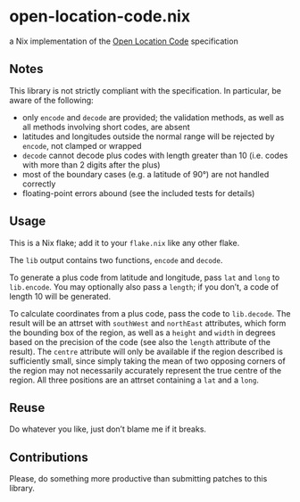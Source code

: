 # open-location-code.nix

a Nix implementation of the [Open Location Code](https://github.com/google/open-location-code) specification

## Notes

This library is not strictly compliant with the specification.
In particular, be aware of the following:

- only `encode` and `decode` are provided; the validation methods, as well as all methods involving short codes, are absent
- latitudes and longitudes outside the normal range will be rejected by `encode`, not clamped or wrapped
- `decode` cannot decode plus codes with length greater than 10 (i.e. codes with more than 2 digits after the plus)
- most of the boundary cases (e.g. a latitude of 90°) are not handled correctly
- floating-point errors abound (see the included tests for details)

## Usage

This is a Nix flake; add it to your `flake.nix` like any other flake.

The `lib` output contains two functions, `encode` and `decode`.

To generate a plus code from latitude and longitude, pass `lat` and `long` to `lib.encode`.
You may optionally also pass a `length`; if you don’t, a code of length 10 will be generated.

To calculate coordinates from a plus code, pass the code to `lib.decode`.
The result will be an attrset with `southWest` and `northEast` attributes, which form the bounding box of the region,
as well as a `height` and `width` in degrees based on the precision of the code (see also the `length` attribute of the result).
The `centre` attribute will only be available if the region described is sufficiently small,
since simply taking the mean of two opposing corners of the region may not necessarily accurately represent the true centre of the region.
All three positions are an attrset containing a `lat` and a `long`.

## Reuse

Do whatever you like, just don’t blame me if it breaks.

## Contributions

Please, do something more productive than submitting patches to this library.
